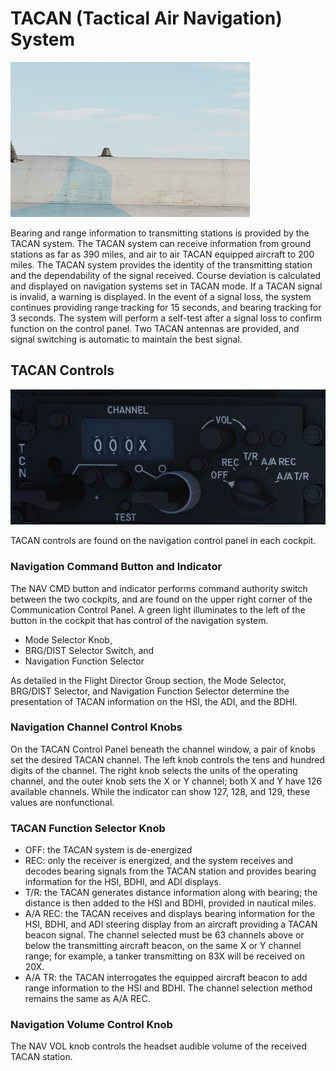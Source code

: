 # TACAN (Tactical Air Navigation) System

![external_tacan_antenna](../../img/ext_tcn_antenna.png)

Bearing and range information to transmitting stations is provided by the TACAN
system. The TACAN system can receive information from ground stations as far as
390 miles, and air to air TACAN equipped aircraft to 200 miles. The TACAN system
provides the identity of the transmitting station and the dependability of the
signal received. Course deviation is calculated and displayed on navigation
systems set in TACAN mode. If a TACAN signal is invalid, a warning is displayed.
In the event of a signal loss, the system continues providing range tracking for
15 seconds, and bearing tracking for 3 seconds. The system will perform a
self-test after a signal loss to confirm function on the control panel. Two
TACAN antennas are provided, and signal switching is automatic to maintain the
best signal.

## TACAN Controls

![tacan_general](../../img/tacan_general.png)

TACAN controls are found on the navigation control panel in each cockpit.

### Navigation Command Button and Indicator

The NAV CMD button and indicator performs command authority switch between the
two cockpits, and are found on the upper right corner of the Communication
Control Panel. A green light illuminates to the left of the button in the
cockpit that has control of the navigation system.

- Mode Selector Knob,
- BRG/DIST Selector Switch, and
- Navigation Function Selector

As detailed in the Flight Director Group section, the Mode Selector, BRG/DIST
Selector, and Navigation Function Selector determine the presentation of TACAN
information on the HSI, the ADI, and the BDHI.

### Navigation Channel Control Knobs

On the TACAN Control Panel beneath the channel window, a pair of knobs set the
desired TACAN channel. The left knob controls the tens and hundred digits of the
channel. The right knob selects the units of the operating channel, and the
outer knob sets the X or Y channel; both X and Y have 126 available channels.
While the indicator can show 127, 128, and 129, these values are nonfunctional.

### TACAN Function Selector Knob

- OFF: the TACAN system is de-energized
- REC: only the receiver is energized, and the system receives and decodes
  bearing signals from the TACAN station and provides bearing information for
  the HSI, BDHI, and ADI displays.
- T/R: the TACAN generates distance information along with bearing; the distance
  is then added to the HSI and BDHI, provided in nautical miles.
- A/A REC: the TACAN receives and displays bearing information for the HSI,
  BDHI, and ADI steering display from an aircraft providing a TACAN beacon
  signal. The channel selected must be 63 channels above or below the
  transmitting aircraft beacon, on the same X or Y channel range; for example, a
  tanker transmitting on 83X will be received on 20X.
- A/A TR: the TACAN interrogates the equipped aircraft beacon to add range
  information to the HSI and BDHI. The channel selection method remains the same
  as A/A REC.

### Navigation Volume Control Knob

The NAV VOL knob controls the headset audible volume of the received TACAN
station.
